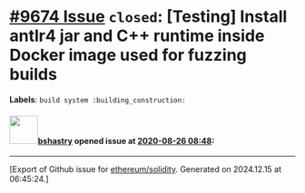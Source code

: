 # [\#9674 Issue](https://github.com/ethereum/solidity/issues/9674) `closed`: [Testing] Install antlr4 jar and C++ runtime inside Docker image used for fuzzing builds
**Labels**: `build system :building_construction:`


#### <img src="https://avatars.githubusercontent.com/u/2388185?v=4" width="50">[bshastry](https://github.com/bshastry) opened issue at [2020-08-26 08:48](https://github.com/ethereum/solidity/issues/9674):






-------------------------------------------------------------------------------



[Export of Github issue for [ethereum/solidity](https://github.com/ethereum/solidity). Generated on 2024.12.15 at 06:45:24.]
